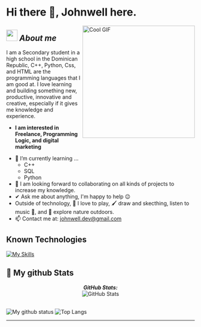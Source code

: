 # Hi there 👋, Johnwell here. 

<img align="right" width="300px" alt="Cool GIF" src="https://tenor.com/bYo4P.gif" />


## <img src="https://media.giphy.com/media/ObNTw8Uzwy6KQ/giphy.gif" width="30px">&nbsp;***About me***

I am a Secondary student in a high school in the Dominican Republic, C++, Python, Css, and HTML are the programming languages that I am good at. I love learning and building something new, productive, innovative and creative, especially if it gives me knowledge and experience.
* **I am interested in Freelance, Programming Logic, and digital marketing**
- 🌱 I’m currently learning ...
  - C++
  - SQL
  - Python
- 👯 I am looking forward to collaborating on all kinds of projects to increase my knowledge.
- ✔ Ask me about anything, I'm happy to help 😉<br>
- Outside of technology, 📖 I love to play, 🖌️ draw and skecthing, listen to music 🎵, and 🌴 explore nature outdoors.
- 📫 Contact me at: <a href="johnwell.dev@gmail.com">johnwell.dev@gmail.com</a>
## Known Technologies  
[![My Skills](https://skillicons.dev/icons?i=js,html,css,cpp,py)](https://skillicons.dev)

<h2>👀 My github Stats</h2>

<div>
<!--   <p align="center">
    <b><em>Now listening to:</em></b> <br/>
    <img src="https://spotify-github-profile.vercel.app/api/view?uid=Johnwell-dev&cover_image=true&theme=novatorem" alt="Now Listenting to" />
  </p> -->
  
  <p align="center">
  <b><em>GitHub Stats:</em></b> <br/>
    <img src="https://github-readme-streak-stats.herokuapp.com/?user=Johnwell-dev" alt="GitHub Stats" /> <br/><br/>
  
</div>

![My github status](https://github-readme-stats.vercel.app/api?username=Johnwell-dev&show_icons=true&include_all_commits=true)
![Top Langs](https://github-readme-stats.vercel.app/api/top-langs/?username=Johnwell-dev&layout=compact)

---------------------------------------------------------------------------------------------------------------------

